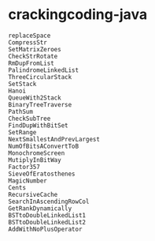 crackingcoding-java
===================
	replaceSpace
	CompressStr
	SetMatrixZeroes
	CheckStrRotate
	RmDupFromList
	PalindromeLinkedList
	ThreeCircularStack
	SetStack
	Hanoi
	QueueWith2Stack
	BinaryTreeTraverse
	PathSum
	CheckSubTree
	FindDupWithBitSet
	SetRange
	NextSmallestAndPrevLargest
	NumOfBitsAConvertToB
	MonochromeScreen
	MutiplyInBitWay
	Factor357
	SieveOfEratosthenes
	MagicNumber
	Cents
	RecursiveCache
	SearchInAscendingRowCol
	GetRankDynamically
	BSTtoDoubleLinkedList1
	BSTtoDoubleLinkedList2
	AddWithNoPlusOperator


